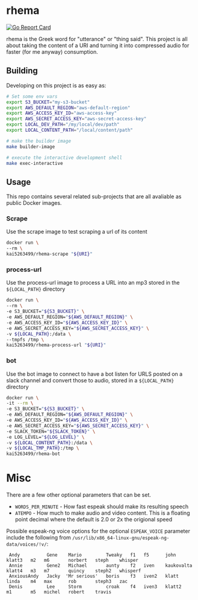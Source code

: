 # rhema

[![Go Report Card](https://goreportcard.com/badge/github.com/kai5263499/rhema)](https://goreportcard.com/report/github.com/kai5263499/rhema)

rhema is the Greek word for "utterance" or "thing said". This project is all about taking the content of a URI and turning it into compressed audio for faster (for me anyway) consumption.

## Building

Developing on this project is as easy as:
~~~~bash
# Set some env vars
export S3_BUCKET="my-s3-bucket"
export AWS_DEFAULT_REGION="aws-default-region"
export AWS_ACCESS_KEY_ID="aws-access-key"
export AWS_SECRET_ACCESS_KEY="aws-secret-access-key"
export LOCAL_DEV_PATH="/my/local/dev/path"
export LOCAL_CONTENT_PATH="/local/content/path"

# make the builder image
make builder-image

# execute the interactive development shell
make exec-interactive
~~~~

## Usage

This repo contains several related sub-projects that are all avaliable as public Docker images.

### Scrape
Use the scrape image to test scraping a url of its content

~~~~bash
docker run \
--rm \
kai5263499/rhema-scrape "${URI}"
~~~~

### process-url
Use the process-url image to process a URL into an mp3 stored in the `${LOCAL_PATH}` directory

~~~~bash
docker run \
--rm \
-e S3_BUCKET="${S3_BUCKET}" \
-e AWS_DEFAULT_REGION="${AWS_DEFAULT_REGION}" \
-e AWS_ACCESS_KEY_ID="${AWS_ACCESS_KEY_ID}" \
-e AWS_SECRET_ACCESS_KEY="${AWS_SECRET_ACCESS_KEY}" \
-v ${LOCAL_PATH}:/data \
--tmpfs /tmp \
kai5263499/rhema-process-url "${URI}"
~~~~

### bot
Use the bot image to connect to have a bot listen for URLS posted on a slack channel and convert those to audio, stored in a `${LOCAL_PATH}` directory

~~~~bash
docker run \
-it --rm \
-e S3_BUCKET="${S3_BUCKET}" \
-e AWS_DEFAULT_REGION="${AWS_DEFAULT_REGION}" \
-e AWS_ACCESS_KEY_ID="${AWS_ACCESS_KEY_ID}" \
-e AWS_SECRET_ACCESS_KEY="${AWS_SECRET_ACCESS_KEY}" \
-e SLACK_TOKEN="${SLACK_TOKEN}" \
-e LOG_LEVEL="${LOG_LEVEL}" \
-v ${LOCAL_CONTENT_PATH}:/data \
-v ${LOCAL_TMP_PATH}:/tmp \
kai5263499/rhema-bot
~~~~

# Misc

There are a few other optional parameters that can be set.

* `WORDS_PER_MINUTE` - How fast espeak should make its resulting speech
* `ATEMPO` - How much to make audio and video content. This is a floating point decimal where the default is 2.0 or 2x the origional speed

Possible espeak-ng voice options for the optional `ESPEAK_VOICE` parameter include the following from `/usr/lib/x86_64-linux-gnu/espeak-ng-data/voices/!v/`:
```
 Andy          Gene    Mario         Tweaky   f1   f5      john         klatt3   m2   m6       norbert   steph    whisper
 Annie         Gene2   Michael       aunty    f2   iven    kaukovalta   klatt4   m3   m7       quincy    steph2   whisperf
 AnxiousAndy   Jacky  'Mr serious'   boris    f3   iven2   klatt        linda    m4   max      rob       steph3   zac
 Denis         Lee     Storm         croak    f4   iven3   klatt2       m1       m5   michel   robert    travis
```